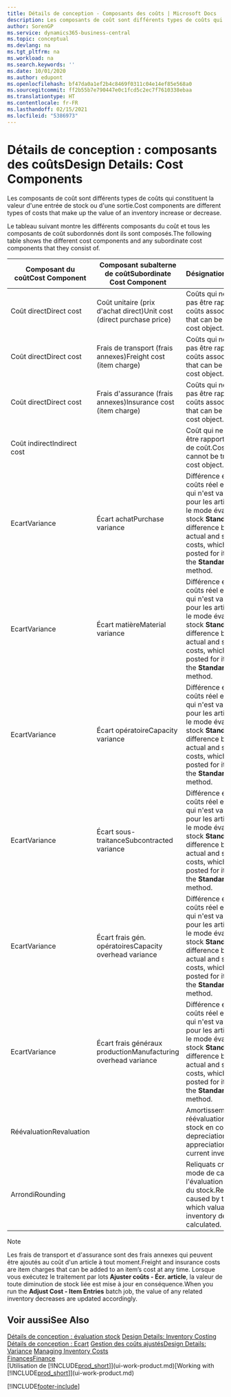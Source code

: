 ```yaml
---
title: Détails de conception - Composants des coûts | Microsoft Docs
description: Les composants de coût sont différents types de coûts qui constituent la valeur d'une entrée de stock ou d'une sortie.
author: SorenGP
ms.service: dynamics365-business-central
ms.topic: conceptual
ms.devlang: na
ms.tgt_pltfrm: na
ms.workload: na
ms.search.keywords: ''
ms.date: 10/01/2020
ms.author: edupont
ms.openlocfilehash: bf47da0a1ef2b4c8469f0311c04e14ef85e568a0
ms.sourcegitcommit: ff2b55b7e790447e0c1fcd5c2ec7f7610338ebaa
ms.translationtype: HT
ms.contentlocale: fr-FR
ms.lasthandoff: 02/15/2021
ms.locfileid: "5386973"
---
```

# <a name="design-details-cost-components"></a><span data-ttu-id="79dbb-103">Détails de conception : composants des coûts</span><span class="sxs-lookup"><span data-stu-id="79dbb-103">Design Details: Cost Components</span></span>
<span data-ttu-id="79dbb-104">Les composants de coût sont différents types de coûts qui constituent la valeur d'une entrée de stock ou d'une sortie.</span><span class="sxs-lookup"><span data-stu-id="79dbb-104">Cost components are different types of costs that make up the value of an inventory increase or decrease.</span></span>  

 <span data-ttu-id="79dbb-105">Le tableau suivant montre les différents composants du coût et tous les composants de coût subordonnés dont ils sont composés.</span><span class="sxs-lookup"><span data-stu-id="79dbb-105">The following table shows the different cost components and any subordinate cost components that they consist of.</span></span>  

|<span data-ttu-id="79dbb-106">Composant du coût</span><span class="sxs-lookup"><span data-stu-id="79dbb-106">Cost Component</span></span>|<span data-ttu-id="79dbb-107">Composant subalterne de coût</span><span class="sxs-lookup"><span data-stu-id="79dbb-107">Subordinate Cost Component</span></span>|<span data-ttu-id="79dbb-108">Désignation</span><span class="sxs-lookup"><span data-stu-id="79dbb-108">Description</span></span>|  
|--------------------|--------------------------------|---------------------------------------|  
|<span data-ttu-id="79dbb-109">Coût direct</span><span class="sxs-lookup"><span data-stu-id="79dbb-109">Direct cost</span></span>|<span data-ttu-id="79dbb-110">Coût unitaire (prix d'achat direct)</span><span class="sxs-lookup"><span data-stu-id="79dbb-110">Unit cost (direct purchase price)</span></span>|<span data-ttu-id="79dbb-111">Coûts qui ne peuvent pas être rapportés à des coûts associés.</span><span class="sxs-lookup"><span data-stu-id="79dbb-111">Cost that can be traced to a cost object.</span></span>|  
|<span data-ttu-id="79dbb-112">Coût direct</span><span class="sxs-lookup"><span data-stu-id="79dbb-112">Direct cost</span></span>|<span data-ttu-id="79dbb-113">Frais de transport (frais annexes)</span><span class="sxs-lookup"><span data-stu-id="79dbb-113">Freight cost (item charge)</span></span>|<span data-ttu-id="79dbb-114">Coûts qui ne peuvent pas être rapportés à des coûts associés.</span><span class="sxs-lookup"><span data-stu-id="79dbb-114">Cost that can be traced to a cost object.</span></span>|  
|<span data-ttu-id="79dbb-115">Coût direct</span><span class="sxs-lookup"><span data-stu-id="79dbb-115">Direct cost</span></span>|<span data-ttu-id="79dbb-116">Frais d'assurance (frais annexes)</span><span class="sxs-lookup"><span data-stu-id="79dbb-116">Insurance cost (item charge)</span></span>|<span data-ttu-id="79dbb-117">Coûts qui ne peuvent pas être rapportés à des coûts associés.</span><span class="sxs-lookup"><span data-stu-id="79dbb-117">Cost that can be traced to a cost object.</span></span>|  
|<span data-ttu-id="79dbb-118">Coût indirect</span><span class="sxs-lookup"><span data-stu-id="79dbb-118">Indirect cost</span></span>||<span data-ttu-id="79dbb-119">Coût qui ne peut pas être rapporté à un objet de coût.</span><span class="sxs-lookup"><span data-stu-id="79dbb-119">Cost that cannot be traced to a cost object.</span></span>|  
|<span data-ttu-id="79dbb-120">Ecart</span><span class="sxs-lookup"><span data-stu-id="79dbb-120">Variance</span></span>|<span data-ttu-id="79dbb-121">Écart achat</span><span class="sxs-lookup"><span data-stu-id="79dbb-121">Purchase variance</span></span>|<span data-ttu-id="79dbb-122">Différence entre les coûts réel et standard, qui n'est validée que pour les articles utilisant le mode évaluation stock **Standard**.</span><span class="sxs-lookup"><span data-stu-id="79dbb-122">The difference between actual and standard costs, which is only posted for items using the **Standard** costing method.</span></span>|  
|<span data-ttu-id="79dbb-123">Ecart</span><span class="sxs-lookup"><span data-stu-id="79dbb-123">Variance</span></span>|<span data-ttu-id="79dbb-124">Écart matière</span><span class="sxs-lookup"><span data-stu-id="79dbb-124">Material variance</span></span>|<span data-ttu-id="79dbb-125">Différence entre les coûts réel et standard, qui n'est validée que pour les articles utilisant le mode évaluation stock **Standard**.</span><span class="sxs-lookup"><span data-stu-id="79dbb-125">The difference between actual and standard costs, which is only posted for items using the **Standard** costing method.</span></span>|  
|<span data-ttu-id="79dbb-126">Ecart</span><span class="sxs-lookup"><span data-stu-id="79dbb-126">Variance</span></span>|<span data-ttu-id="79dbb-127">Écart opératoire</span><span class="sxs-lookup"><span data-stu-id="79dbb-127">Capacity variance</span></span>|<span data-ttu-id="79dbb-128">Différence entre les coûts réel et standard, qui n'est validée que pour les articles utilisant le mode évaluation stock **Standard**.</span><span class="sxs-lookup"><span data-stu-id="79dbb-128">The difference between actual and standard costs, which is only posted for items using the **Standard** costing method.</span></span>|  
|<span data-ttu-id="79dbb-129">Ecart</span><span class="sxs-lookup"><span data-stu-id="79dbb-129">Variance</span></span>|<span data-ttu-id="79dbb-130">Écart sous-traitance</span><span class="sxs-lookup"><span data-stu-id="79dbb-130">Subcontracted variance</span></span>|<span data-ttu-id="79dbb-131">Différence entre les coûts réel et standard, qui n'est validée que pour les articles utilisant le mode évaluation stock **Standard**.</span><span class="sxs-lookup"><span data-stu-id="79dbb-131">The difference between actual and standard costs, which is only posted for items using the **Standard** costing method.</span></span>|  
|<span data-ttu-id="79dbb-132">Ecart</span><span class="sxs-lookup"><span data-stu-id="79dbb-132">Variance</span></span>|<span data-ttu-id="79dbb-133">Écart frais gén. opératoires</span><span class="sxs-lookup"><span data-stu-id="79dbb-133">Capacity overhead variance</span></span>|<span data-ttu-id="79dbb-134">Différence entre les coûts réel et standard, qui n'est validée que pour les articles utilisant le mode évaluation stock **Standard**.</span><span class="sxs-lookup"><span data-stu-id="79dbb-134">The difference between actual and standard costs, which is only posted for items using the **Standard** costing method.</span></span>|  
|<span data-ttu-id="79dbb-135">Ecart</span><span class="sxs-lookup"><span data-stu-id="79dbb-135">Variance</span></span>|<span data-ttu-id="79dbb-136">Écart frais généraux production</span><span class="sxs-lookup"><span data-stu-id="79dbb-136">Manufacturing overhead variance</span></span>|<span data-ttu-id="79dbb-137">Différence entre les coûts réel et standard, qui n'est validée que pour les articles utilisant le mode évaluation stock **Standard**.</span><span class="sxs-lookup"><span data-stu-id="79dbb-137">The difference between actual and standard costs, which is only posted for items using the **Standard** costing method.</span></span>|  
|<span data-ttu-id="79dbb-138">Réévaluation</span><span class="sxs-lookup"><span data-stu-id="79dbb-138">Revaluation</span></span>||<span data-ttu-id="79dbb-139">Amortissement ou réévaluation de la valeur stock en cours.</span><span class="sxs-lookup"><span data-stu-id="79dbb-139">A depreciation or appreciation of the current inventory value.</span></span>|  
|<span data-ttu-id="79dbb-140">Arrondi</span><span class="sxs-lookup"><span data-stu-id="79dbb-140">Rounding</span></span>||<span data-ttu-id="79dbb-141">Reliquats créés par le mode de calcul de l'évaluation des sorties du stock.</span><span class="sxs-lookup"><span data-stu-id="79dbb-141">Residuals caused by the way in which valuation of inventory decreases are calculated.</span></span>|  

> [!NOTE]  
>  <span data-ttu-id="79dbb-142">Les frais de transport et d'assurance sont des frais annexes qui peuvent être ajoutés au coût d'un article à tout moment.</span><span class="sxs-lookup"><span data-stu-id="79dbb-142">Freight and insurance costs are item charges that can be added to an item’s cost at any time.</span></span> <span data-ttu-id="79dbb-143">Lorsque vous exécutez le traitement par lots **Ajuster coûts - Écr. article**, la valeur de toute diminution de stock liée est mise à jour en conséquence.</span><span class="sxs-lookup"><span data-stu-id="79dbb-143">When you run the **Adjust Cost - Item Entries** batch job, the value of any related inventory decreases are updated accordingly.</span></span>  

## <a name="see-also"></a><span data-ttu-id="79dbb-144">Voir aussi</span><span class="sxs-lookup"><span data-stu-id="79dbb-144">See Also</span></span>  
 <span data-ttu-id="79dbb-145">[Détails de conception : évaluation stock](design-details-inventory-costing.md) </span><span class="sxs-lookup"><span data-stu-id="79dbb-145">[Design Details: Inventory Costing](design-details-inventory-costing.md) </span></span>  
 <span data-ttu-id="79dbb-146">[Détails de conception : Ecart](design-details-variance.md) [Gestion des coûts ajustés](finance-manage-inventory-costs.md)</span><span class="sxs-lookup"><span data-stu-id="79dbb-146">[Design Details: Variance](design-details-variance.md) [Managing Inventory Costs](finance-manage-inventory-costs.md)</span></span>  
 [<span data-ttu-id="79dbb-147">Finances</span><span class="sxs-lookup"><span data-stu-id="79dbb-147">Finance</span></span>](finance.md)  
 <span data-ttu-id="79dbb-148">[Utilisation de [!INCLUDE[prod_short](includes/prod_short.md)]](ui-work-product.md)</span><span class="sxs-lookup"><span data-stu-id="79dbb-148">[Working with [!INCLUDE[prod_short](includes/prod_short.md)]](ui-work-product.md)</span></span>  


[!INCLUDE[footer-include](includes/footer-banner.md)]